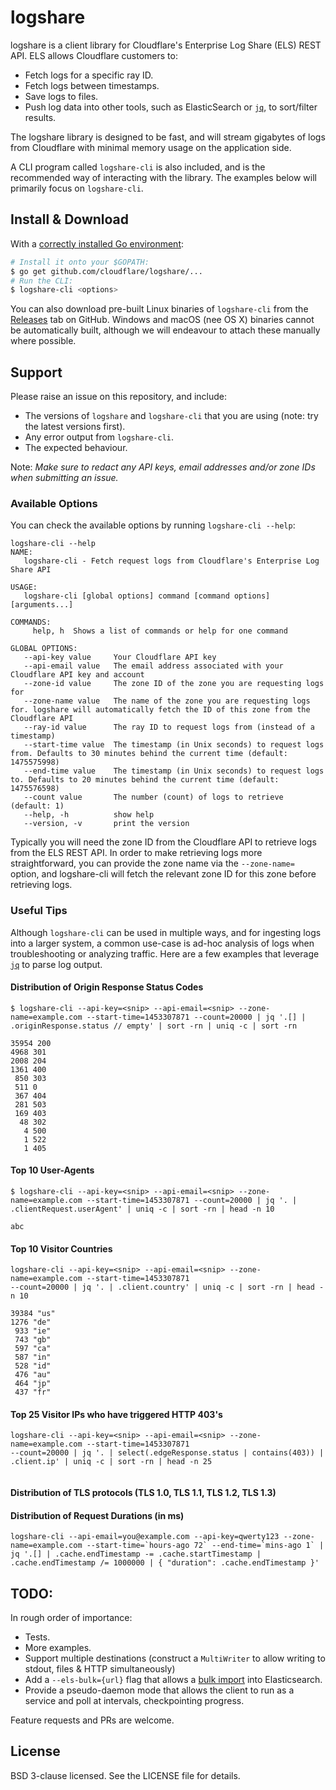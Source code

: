 # logshare

logshare is a client library for Cloudflare's Enterprise Log Share (ELS) REST
API. ELS allows Cloudflare customers to:

* Fetch logs for a specific ray ID.
* Fetch logs between timestamps.
* Save logs to files.
* Push log data into other tools, such as ElasticSearch or [`jq`](https://stedolan.github.io/jq/),
  to sort/filter results.

The logshare library is designed to be fast, and will stream gigabytes of logs from Cloudflare with
minimal memory usage on the application side.

A CLI program called `logshare-cli` is also included, and is the recommended way of interacting with
the library. The examples below will primarily focus on `logshare-cli`.

## Install & Download

With a [correctly installed Go environment](https://golang.org/doc/install):

```sh
# Install it onto your $GOPATH:
$ go get github.com/cloudflare/logshare/...
# Run the CLI:
$ logshare-cli <options>
```

You can also download pre-built Linux binaries of `logshare-cli` from the
[Releases](https://github.com/cloudflare/logshare/releases) tab on GitHub. Windows and macOS (nee OS
X) binaries cannot be automatically built, although we will endeavour to attach these manually where
possible.

## Support

Please raise an issue on this repository, and include:

* The versions of `logshare` and `logshare-cli` that you are using (note: try the latest versions
  first).
* Any error output from `logshare-cli`.
* The expected behaviour.

Note: *Make sure to redact any API keys, email addresses and/or zone IDs when submitting an issue.*

### Available Options

You can check the available options by running `logshare-cli --help`:

```
logshare-cli --help
NAME:
   logshare-cli - Fetch request logs from Cloudflare's Enterprise Log Share API

USAGE:
   logshare-cli [global options] command [command options] [arguments...]

COMMANDS:
     help, h  Shows a list of commands or help for one command

GLOBAL OPTIONS:
   --api-key value     Your Cloudflare API key
   --api-email value   The email address associated with your Cloudflare API key and account
   --zone-id value     The zone ID of the zone you are requesting logs for
   --zone-name value   The name of the zone you are requesting logs for. logshare will automatically fetch the ID of this zone from the Cloudflare API
   --ray-id value      The ray ID to request logs from (instead of a timestamp)
   --start-time value  The timestamp (in Unix seconds) to request logs from. Defaults to 30 minutes behind the current time (default: 1475575998)
   --end-time value    The timestamp (in Unix seconds) to request logs to. Defaults to 20 minutes behind the current time (default: 1475576598)
   --count value       The number (count) of logs to retrieve (default: 1)
   --help, -h          show help
   --version, -v       print the version
```

Typically you will need the zone ID from the Cloudflare API to retrieve logs from the ELS REST API.
In order to make retrieving logs more straightforward, you can provide the zone name via the
`--zone-name=` option, and logshare-cli will fetch the relevant zone ID for this zone before
retrieving logs.


### Useful Tips

Although `logshare-cli` can be used in multiple ways, and for ingesting logs into a larger system, a
common use-case is ad-hoc analysis of logs when troubleshooting or analyzing traffic. Here are a few examples that
leverage [`jq`](https://stedolan.github.io/jq/) to parse log output.

#### Distribution of Origin Response Status Codes

```
$ logshare-cli --api-key=<snip> --api-email=<snip> --zone-name=example.com --start-time=1453307871 --count=20000 | jq '.[] | .originResponse.status // empty' | sort -rn | uniq -c | sort -rn
```
```
35954 200
4968 301
2008 204
1361 400
 850 303
 511 0
 367 404
 281 503
 169 403
  48 302
   4 500
   1 522
   1 405
```

#### Top 10 User-Agents

```
$ logshare-cli --api-key=<snip> --api-email=<snip> --zone-name=example.com --start-time=1453307871 --count=20000 | jq '. | .clientRequest.userAgent' | uniq -c | sort -rn | head -n 10
```
```
abc
```

#### Top 10 Visitor Countries

```
logshare-cli --api-key=<snip> --api-email=<snip> --zone-name=example.com --start-time=1453307871
--count=20000 | jq '. | .client.country' | uniq -c | sort -rn | head -n 10
```
```
39384 "us"
1276 "de"
 933 "ie"
 743 "gb"
 597 "ca"
 587 "in"
 528 "id"
 476 "au"
 464 "jp"
 437 "fr"
```

#### Top 25 Visitor IPs who have triggered HTTP 403's

```
logshare-cli --api-key=<snip> --api-email=<snip> --zone-name=example.com --start-time=1453307871
--count=20000 | jq '. | select(.edgeResponse.status | contains(403)) | .client.ip' | uniq -c | sort -rn | head -n 25
```
```

```
#### Distribution of TLS protocols (TLS 1.0, TLS 1.1, TLS 1.2, TLS 1.3)


#### Distribution of Request Durations (in ms)

```
logshare-cli --api-email=you@example.com --api-key=qwerty123 --zone-name=example.com --start-time=`hours-ago 72` --end-time=`mins-ago 1` | jq '.[] | .cache.endTimestamp -= .cache.startTimestamp | .cache.endTimestamp /= 1000000 | { "duration": .cache.endTimestamp }'
```

## TODO:

In rough order of importance:

* Tests.
* More examples.
* Support multiple destinations (construct a `MultiWriter` to allow writing to stdout, files & HTTP
  simultaneously)
* Add a `--els-bulk={url}` flag that allows a [bulk
  import](https://www.elastic.co/guide/en/elasticsearch/guide/current/bulk.html)
  into Elasticsearch.
* Provide a pseudo-daemon mode that allows the client to run as a service and
  poll at intervals, checkpointing progress.

Feature requests and PRs are welcome.

## License

BSD 3-clause licensed. See the LICENSE file for details.
